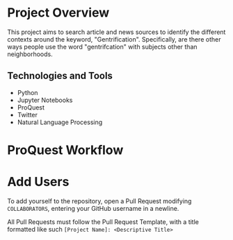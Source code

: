 # Project Overview

This project aims to search article and news sources to identify the different contexts around the keyword, "Gentrification". Specifically, are there other ways people use the word "gentrifcation" with subjects other than neighborhoods.

## Technologies and Tools

* Python
* Jupyter Notebooks
* ProQuest
* Twitter
* Natural Language Processing

# ProQuest Workflow


# Add Users
To add yourself to the repository, open a Pull Request modifying `COLLABORATORS`, entering your GitHub username in a newline.

All Pull Requests must follow the Pull Request Template, with a title formatted like such `[Project Name]: <Descriptive Title>`


